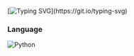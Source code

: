 [![Typing SVG](https://readme-typing-svg.herokuapp.com/?lines=Welcome+to+my+dungeon!;TechII+Arcade+Technician;I+am+a+programmer!)](https://git.io/typing-svg)

### Language
![Python](https://img.shields.io/badge/python-3670A0?style=for-the-badge&logo=python&logoColor=ffdd54)

<!--
**OwlShinobi/OwlShinobi** is a ✨ _special_ ✨ repository because its `README.md` (this file) appears on your GitHub profile.

Here are some ideas to get you started:

- 🔭 I’m currently working on ...
- 🌱 I’m currently learning ...
- 👯 I’m looking to collaborate on ...
- 🤔 I’m looking for help with ...
- 💬 Ask me about ...
- 📫 How to reach me: ...
- 😄 Pronouns: ...
- ⚡ Fun fact: ...
-->
